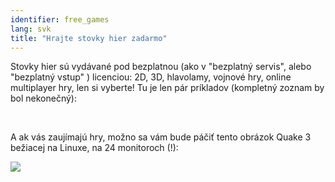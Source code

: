 ```yaml
---
identifier: free_games
lang: svk
title: "Hrajte stovky hier zadarmo"
---
```


Stovky hier sú vydávané pod bezplatnou (ako v "bezplatný servis", alebo "bezplatný vstup" ) licenciou: 2D, 3D, hlavolamy, vojnové hry, online multiplayer hry, len si vyberte! Tu je len pár príkladov (kompletný zoznam by bol nekonečný): 

<div id="items">



<br class="clearboth" />


A ak vás zaujímajú hry, možno sa vám bude páčiť tento obrázok Quake 3 bežiacej na Linuxe, na 24 monitoroch (!):

<a href="/img/quake_24_screens.jpg"><img src="/img/quake_24_screens_thumbnail.jpg" /></a>




